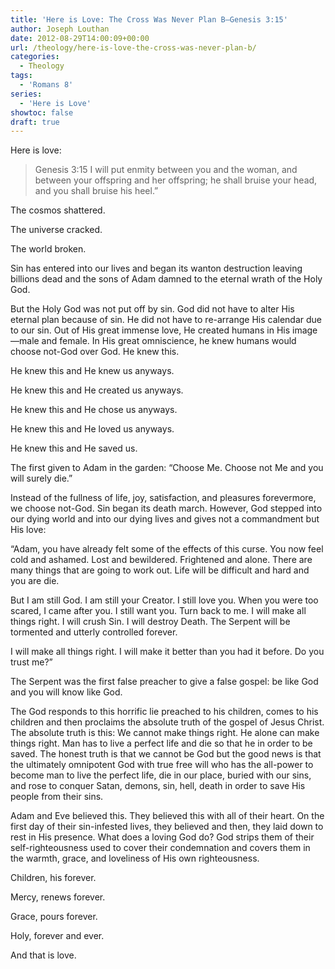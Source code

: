 ```yaml
---
title: 'Here is Love: The Cross Was Never Plan B—Genesis 3:15'
author: Joseph Louthan
date: 2012-08-29T14:00:09+00:00
url: /theology/here-is-love-the-cross-was-never-plan-b/
categories:
  - Theology
tags:
  - 'Romans 8'
series:
  - 'Here is Love'
showtoc: false
draft: true
---
```

Here is love:

>Genesis 3:15 I will put enmity between you and the woman, and between your offspring and her offspring; he shall bruise your head, and you shall bruise his heel.”

The cosmos shattered.

The universe cracked.

The world broken.

Sin has entered into our lives and began its wanton destruction leaving billions dead and the sons of Adam damned to the eternal wrath of the Holy God.

But the Holy God was not put off by sin. God did not have to alter His eternal plan because of sin. He did not have to re-arrange His calendar due to our sin. Out of His great immense love, He created humans in His image—male and female. In His great omniscience, he knew humans would choose not-God over God. He knew this.

He knew this and He knew us anyways.

He knew this and He created us anyways.

He knew this and He chose us anyways.

He knew this and He loved us anyways.

He knew this and He saved us.

The first given to Adam in the garden: “Choose Me. Choose not Me and you will surely die.”

Instead of the fullness of life, joy, satisfaction, and pleasures forevermore, we choose not-God. Sin began its death march. However, God stepped into our dying world and into our dying lives and gives not a commandment but His love:

“Adam, you have already felt some of the effects of this curse. You now feel cold and ashamed. Lost and bewildered. Frightened and alone. There are many things that are going to work out. Life will be difficult and hard and you are die.

But I am still God. I am still your Creator. I still love you. When you were too scared, I came after you. I still want you. Turn back to me. I will make all things right. I will crush Sin. I will destroy Death. The Serpent will be tormented and utterly controlled forever.

I will make all things right. I will make it better than you had it before. Do you trust me?”

The Serpent was the first false preacher to give a false gospel: be like God and you will know like God.

The God responds to this horrific lie preached to his children, comes to his children and then proclaims the absolute truth of the gospel of Jesus Christ. The absolute truth is this: We cannot make things right. He alone can make things right. Man has to live a perfect life and die so that he in order to be saved. The honest truth is that we cannot be God but the good news is that the ultimately omnipotent God with true free will who has the all-power to become man to live the perfect life, die in our place, buried with our sins, and rose to conquer Satan, demons, sin, hell, death in order to save His people from their sins.

Adam and Eve believed this. They believed this with all of their heart. On the first day of their sin-infested lives, they believed and then, they laid down to rest in His presence. What does a loving God do? God strips them of their self-righteousness used to cover their condemnation and covers them in the warmth, grace, and loveliness of His own righteousness.

Children, his forever.

Mercy, renews forever.

Grace, pours forever.

Holy, forever and ever.

And that is love.
